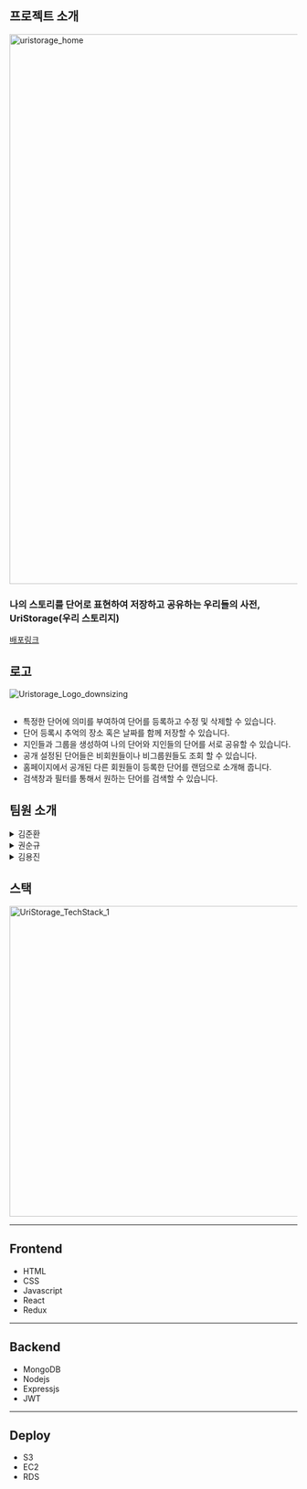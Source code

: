 ## 프로젝트 소개
<img width="963" alt="uristorage_home" src="https://user-images.githubusercontent.com/91889890/174235219-a6a1108c-f4ac-49bc-b184-8d75e62766c8.png">

### 나의 스토리를 단어로 표현하여 저장하고 공유하는 우리들의 사전, UriStorage(우리 스토리지)
[배포링크](https://uristorage.com)

## 로고
![Uristorage_Logo_downsizing](https://user-images.githubusercontent.com/96017521/174240197-72b8603c-e557-40be-9a47-5942ced4a75c.png)


## 
* 특정한 단어에 의미를 부여하여 단어를 등록하고 수정 및 삭제할 수 있습니다.
* 단어 등록시 추억의 장소 혹은 날짜를 함께 저장할 수 있습니다.
* 지인들과 그룹을 생성하여 나의 단어와 지인들의 단어를 서로 공유할 수 있습니다.
* 공개 설정된 단어들은 비회원들이나 비그룹원들도 조회 할 수 있습니다.
* 홈페이지에서 공개된 다른 회원들이 등록한 단어를 랜덤으로 소개해 줍니다.
* 검색창과 필터를 통해서 원하는 단어를 검색할 수 있습니다.

## 팀원 소개
<details>
    <summary>김준환</summary>

* position : Frontend
* stack : Javascript, HTML/CSS, React, node.js, MySQL
* Contributions
  + Basic
    + 아이디어 기획
    + 초기 스키마 기획
  + Front
    + 로그인, 회원가입 구현
    + 마이페이지 구현
    + 단어 작성 및 리스트 구현


</details>

<details>
    <summary>권순규</summary>

* position : Frontend→Backend
* stack : Javascript, HTML/CSS, React, node.js
* Contributions
  + Basic
    + 아이디어 기획
    + Wireframe/Prototype 작성
  + Front
    + 마이페이지 구현
    + 컴포넌트 제작

</details>

<details>
    <summary>김용진</summary>

* position : Backend→Frontend
* stack : Javascript, node.js, MySQL, sequelize
* Contributions
  + Basic
    + 아이디어 기획
    + API Documents 작성
  + Front
    + 로그인 인증
    + 컴포넌트 간 props설정
  + Back
    + MYSql-Sequelize-CLI 구성
    + 서버-컨트롤러-DB 구성
    + API 요청 응답 처리


</details>

##  스택

<img width="544" alt="UriStorage_TechStack_1" src="https://user-images.githubusercontent.com/91889890/170283459-f08b8815-50be-4207-accc-4eb0b463f814.png">


***
## Frontend
* HTML
* CSS
* Javascript
* React
* Redux

***
## Backend
* MongoDB
* Nodejs
* Expressjs
* JWT

***
## Deploy
* S3
* EC2
* RDS
